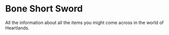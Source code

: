 # Bone Short Sword

All the information about all the items you might come across in the world of Heartlands.

